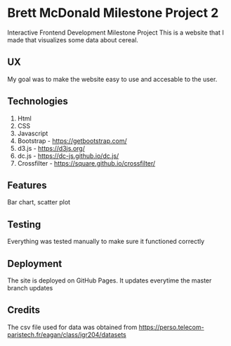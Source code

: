 # Brett McDonald Milestone Project 2
Interactive Frontend Development Milestone Project
This is a website that I made that visualizes some data about cereal.

## UX
My goal was to make the website easy to use and accesable to the user.

## Technologies
1. Html
2. CSS
3. Javascript
4. Bootstrap - https://getbootstrap.com/
5. d3.js - https://d3js.org/
6. dc.js - https://dc-js.github.io/dc.js/
7. Crossfilter - https://square.github.io/crossfilter/

## Features
Bar chart, scatter plot

## Testing
Everything was tested manually to make sure it functioned correctly

## Deployment
The site is deployed on GitHub Pages. It updates everytime the master branch updates

## Credits
The csv file used for data was obtained from https://perso.telecom-paristech.fr/eagan/class/igr204/datasets
